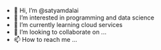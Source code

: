 - 👋 Hi, I’m @satyamdalai
- 👀 I’m interested in programming and data science
- 🌱 I’m currently learning cloud services
- 💞️ I’m looking to collaborate on ...
- 📫 How to reach me ...

<!---
satyamdalai/satyamdalai is a ✨ special ✨ repository because its `README.md` (this file) appears on your GitHub profile.
You can click the Preview link to take a look at your changes.
--->
